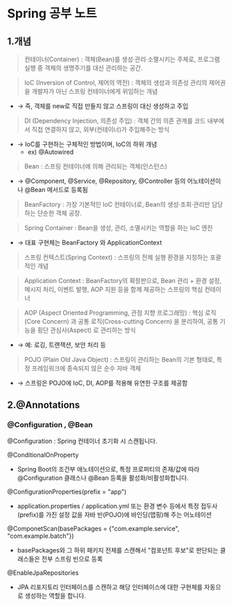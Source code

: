 Spring 공부 노트
=================

1.개념
---------------

> 컨테이너(Container) : 객체(Bean)를 생성·관리·소멸시키는 주체로, 프로그램 실행 중 객체의 생명주기를 대신 관리하는 공간.

> IoC (Inversion of Control, 제어의 역전) : 객체의 생성과 의존성 관리의 제어권을 개발자가 아닌 스프링 컨테이너에게 위임하는 개념
- → 즉, 객체를 new로 직접 만들지 않고 스프링이 대신 생성하고 주입

> DI (Dependency Injection, 의존성 주입) : 객체 간의 의존 관계를 코드 내부에서 직접 연결하지 않고, 외부(컨테이너)가 주입해주는 방식
- → IoC를 구현하는 구체적인 방법이며, IoC의 하위 개념
  - ex) @Autowired

> Bean : 스프링 컨테이너에 의해 관리되는 객체(인스턴스)
- → @Component, @Service, @Repository, @Controller 등의 어노테이션이나 @Bean 메서드로 등록됨

> BeanFactory : 가장 기본적인 IoC 컨테이너로, Bean의 생성·조회·관리만 담당하는 단순한 객체 공장.

> Spring Container : Bean을 생성, 관리, 소멸시키는 역할을 하는 IoC 엔진
- → 대표 구현체는 BeanFactory 와 ApplicationContext

> 스프링 컨텍스트(Spring Context) : 스프링의 전체 실행 환경을 지칭하는 포괄적인 개념

> Application Context : BeanFactory의 확장판으로, Bean 관리 + 환경 설정, 메시지 처리, 이벤트 발행, AOP 지원 등을 함께 제공하는 스프링의 핵심 컨테이너

> AOP (Aspect Oriented Programming, 관점 지향 프로그래밍) : 핵심 로직(Core Concern) 과 공통 로직(Cross-cutting Concern) 을 분리하여, 공통 기능을 횡단 관심사(Aspect) 로 관리하는 방식
- → 예: 로깅, 트랜잭션, 보안 처리 등

> POJO (Plain Old Java Object) : 스프링이 관리하는 Bean의 기본 형태로, 특정 프레임워크에 종속되지 않은 순수 자바 객체
- → 스프링은 POJO에 IoC, DI, AOP를 적용해 유연한 구조를 제공함




2.@Annotations
------------------

### @Configuration , @Bean
@Configuration : Spring 컨테이너 초기화 시 스캔됩니다.

@ConditionalOnProperty
- Spring Boot의 조건부 애노테이션으로, 특정 프로퍼티의 존재/값에 따라 @Configuration 클래스나 @Bean 등록을 활성화/비활성화합니다.

@ConfigurationProperties(prefix = "app")
- application.properties / application.yml 또는 환경 변수 등에서 특정 접두사(prefix)를 가진 설정 값을 자바 빈(POJO)에 바인딩(맵핑)해 주는 어노테이션

@ComponetScan(basePackages = {"com.example.service", "com.example.batch"})
- basePackages와 그 하위 패키지 전체를 스캔해서 "컴포넌트 후보"로 판단되는 클래스들은 전부 스프링 빈으로 등록

@EnableJpaRepositories
- JPA 리포지토리 인터페이스를 스캔하고 해당 인터페이스에 대한 구현체를 자동으로 생성하는 역할을 합니다.
